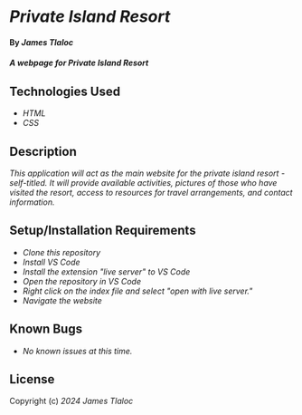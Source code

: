# _Private Island Resort_

#### By _**James Tlaloc**_

#### _A webpage for Private Island Resort_

## Technologies Used

- _HTML_
- _CSS_

## Description

_This application will act as the main website for the private island resort - self-titled. It will provide available activities, pictures of those who have visited the resort, access to resources for travel arrangements, and contact information._

## Setup/Installation Requirements

- _Clone this repository_
- _Install VS Code_
- _Install the extension "live server" to VS Code_
- _Open the repository in VS Code_
- _Right click on the index file and select "open with live server."_
- _Navigate the website_

## Known Bugs

- _No known issues at this time._

## License

Copyright (c) _2024_ _James Tlaloc_
